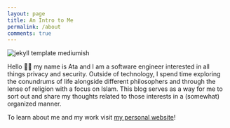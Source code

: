 ```yaml
---
layout: page
title: An Intro to Me
permalink: /about
comments: true
---
```


<div class="row justify-content-between">
<div class="col-md-8 pr-5">

<p class="mb-5"><img class="shadow-lg author-thumb-lg" src="https://www.gravatar.com/avatar/7ff022d995adfffc7d2d62ef90ae7f8f?s=550&d=mm&r=x" alt="jekyll template mediumish" /></p>

<p>Hello 👋🏽 my name is Ata and I am a software engineer interested in all things privacy and security. Outside of technology, I spend time exploring the conundrums of life alongside different philosophers and through the lense of religion with a focus on Islam. This blog serves as a way for me to sort out and share my thoughts related to those interests in a (somewhat) organized manner.</p>

<p>To learn about me and my work visit <a href="http://atagowani.com">my personal website</a>!</p>

</div>

</div>
